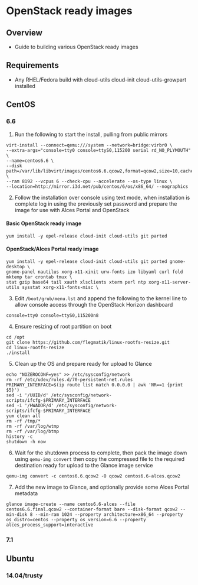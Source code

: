 # OpenStack ready images

## Overview

 * Guide to building various OpenStack ready images

## Requirements
 * Any RHEL/Fedora build with cloud-utils cloud-init cloud-utils-growpart installed 

## CentOS 
### 6.6 

1. Run the following to start the install, pulling from public mirrors 

```
virt-install --connect=qemu:///system --network=bridge:virbr0 \
--extra-args="console=tty0 console=ttyS0,115200 serial rd_NO_PLYMOUTH" \
--name=centos6.6 \
--disk path=/var/lib/libvirt/images/centos6.6.qcow2,format=qcow2,size=10,cache=none \
--ram 8192 --vcpus 6 --check-cpu --accelerate --os-type linux \
--location=http://mirror.i3d.net/pub/centos/6/os/x86_64/ --nographics
```

2. Follow the installation over console using text mode, when installation is complete log in using the previously set password and prepare the image for use with Alces Portal and OpenStack

#### Basic OpenStack ready image
```
yum install -y epel-release cloud-init cloud-utils git parted
```

#### OpenStack/Alces Portal ready image
```
yum install -y epel-release cloud-init cloud-utils git parted gnome-desktop \
gnome-panel nautilus xorg-x11-xinit urw-fonts izo libyaml curl fold mktemp tar crontab tmux \
stat gzip base64 tail xauth xlsclients xterm perl ntp xorg-x11-server-utils sysstat xorg-x11-fonts-misc \
```

3. Edit `/boot/grub/menu.lst` and append the following to the kernel line to allow console access through the OpenStack Horizon dashboard
```
console=tty0 console=ttyS0,115200n8
```

4. Ensure resizing of root partition on boot
```
cd /opt
git clone https://github.com/flegmatik/linux-rootfs-resize.git
cd linux-rootfs-resize
./install
```

5. Clean up the OS and prepare ready for upload to Glance 
```
echo "NOZEROCONF=yes" >> /etc/sysconfig/network
rm -rf /etc/udev/rules.d/70-persistent-net.rules
PRIMARY_INTERFACE=$(ip route list match 0.0.0.0 | awk 'NR==1 {print $5}')
sed -i '/UUID/d' /etc/sysconfig/network-scripts/ifcfg-$PRIMARY_INTERFACE
sed -i '/HWADDR/d' /etc/sysconfig/network-scripts/ifcfg-$PRIMARY_INTERFACE
yum clean all
rm -rf /tmp/*
rm -rf /var/log/wtmp
rm -rf /var/log/btmp
history -c
shutdown -h now
```

6. Wait for the shutdown process to complete, then pack the image down using `qemu-img convert` then copy the compressed file to the required destination ready for upload to the Glance image service
```
qemu-img convert -c centos6.6.qcow2 -O qcow2 centos6.6-alces.qcow2
``` 

7. Add the new image to Glance, and optionally provide some Alces Portal metadata
```
glance image-create --name centos6.6-alces --file centos6.6.final.qcow2 --container-format bare --disk-format qcow2 --min-disk 8 --min-ram 1024 --property architecture=x86_64 --property os_distro=centos --property os_version=6.6 --property alces_process_support=interactive
```

### 7.1 

## Ubuntu
### 14.04/trusty